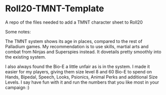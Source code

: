 Roll20-TMNT-Template
====================

A repo of the files needed to add a TMNT character sheet to Roll20

Some notes:

The TMNT system shows its age in places, compared to the rest of Palladium games.  My recommendation is to use skills, martial arts and combat from Ninjas and Superspies instead.  It dovetails pretty smoothly into the existing system.  

I also always found the Bio-E a little unfair as is in the system.  I made it easier for my players, giving them size level 8 and 60 Bio-E to spend on Hands, Bipedal, Speech, Looks, Psionics, Animal Perks and additional Size Levels.  I say have fun with it and run the numbers that you like most in your campaign  :)

